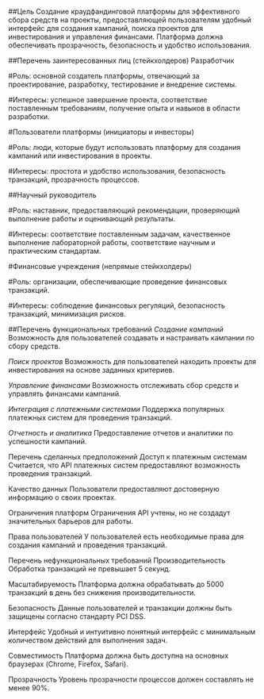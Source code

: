 ##Цель
Создание краудфандинговой платформы для эффективного сбора средств на проекты, предоставляющей пользователям удобный интерфейс для создания кампаний, поиска проектов для инвестирования и управления финансами. Платформа должна обеспечивать прозрачность, безопасность и удобство использования.

##Перечень заинтересованных лиц (стейкхолдеров)
Разработчик

#Роль: основной создатель платформы, отвечающий за проектирование, разработку, тестирование и внедрение системы.

#Интересы: успешное завершение проекта, соответствие поставленным требованиям, получение опыта и навыков в области разработки.

#Пользователи платформы (инициаторы и инвесторы)

#Роль: люди, которые будут использовать платформу для создания кампаний или инвестирования в проекты.

#Интересы: простота и удобство использования, безопасность транзакций, прозрачность процессов.

##Научный руководитель

#Роль: наставник, предоставляющий рекомендации, проверяющий выполнение работы и оценивающий результаты.

#Интересы: соответствие поставленным задачам, качественное выполнение лабораторной работы, соответствие научным и практическим стандартам.

#Финансовые учреждения (непрямые стейкхолдеры)

#Роль: организации, обеспечивающие проведение финансовых транзакций.

#Интересы: соблюдение финансовых регуляций, безопасность транзакций, минимизация рисков.

##Перечень функциональных требований
*Создание кампаний* Возможность для пользователей создавать и настраивать кампании по сбору средств.

*Поиск проектов* Возможность для пользователей находить проекты для инвестирования на основе заданных критериев.

*Управление финансами* Возможность отслеживать сбор средств и управлять финансами кампаний.

*Интеграция с платежными системами* Поддержка популярных платежных систем для проведения транзакций.

*Отчетность и аналитика* Предоставление отчетов и аналитики по успешности кампаний.

Перечень сделанных предположений
Доступ к платежным системам Считается, что API платежных систем предоставляют возможность проведения транзакций.

Качество данных Пользователи предоставляют достоверную информацию о своих проектах.

Ограничения платформ Ограничения API учтены, но не создадут значительных барьеров для работы.

Права пользователей У пользователей есть необходимые права для создания кампаний и проведения транзакций.

Перечень нефункциональных требований
Производительность Обработка транзакций не превышает 5 секунд.

Масштабируемость Платформа должна обрабатывать до 5000 транзакций в день без снижения производительности.

Безопасность Данные пользователей и транзакции должны быть защищены согласно стандарту PCI DSS.

Интерфейс Удобный и интуитивно понятный интерфейс с минимальным количеством действий для выполнения задач.

Совместимость Платформа должна быть доступна на основных браузерах (Chrome, Firefox, Safari).

Прозрачность Уровень прозрачности процессов должен составлять не менее 90%.
